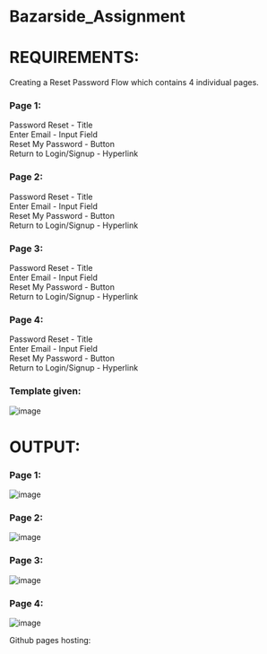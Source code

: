 # Bazarside_Assignment

# REQUIREMENTS:
Creating a Reset Password Flow which contains 4 individual
pages.
  ### Page 1:
  Password Reset - Title  
  Enter Email - Input Field  
  Reset My Password - Button  
  Return to Login/Signup - Hyperlink  
  ### Page 2:
  Password Reset - Title  
  Enter Email - Input Field  
  Reset My Password - Button  
  Return to Login/Signup - Hyperlink  
  ### Page 3:
  Password Reset - Title  
  Enter Email - Input Field  
  Reset My Password - Button  
  Return to Login/Signup - Hyperlink  
  ### Page 4:
  Password Reset - Title  
  Enter Email - Input Field  
  Reset My Password - Button  
  Return to Login/Signup - Hyperlink  
### Template given:
![image](https://user-images.githubusercontent.com/59216813/149805664-07ecdd63-2e1d-4cf4-8148-4a903031e088.png)

# OUTPUT:
### Page 1:
![image](https://user-images.githubusercontent.com/59216813/149805796-597b9689-2dbe-4f19-ab64-5412160315d3.png)

### Page 2:
![image](https://user-images.githubusercontent.com/59216813/149805948-d2484c43-84c6-4e29-8456-97b1bdaaefd9.png)

### Page 3:
![image](https://user-images.githubusercontent.com/59216813/149805992-00a54e96-0546-40af-a0c7-7372e5886c0c.png)

### Page 4:
![image](https://user-images.githubusercontent.com/59216813/149806031-ac740bb1-06f7-4710-82f9-e98ad5defaee.png)

Github pages hosting:
